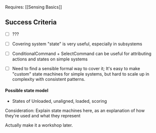 Requires:
[[Sensing Basics]]
## Success Criteria
- [ ] ???
- [ ] Covering system "state" is very useful, especially in subsystems
- [ ] ConditionalCommand + SelectCommand can be useful for attributing actions and states on simple systems

- [ ] Need to find a sensible formal way to cover it; It's easy to make "custom" state machines for simple systems, but hard to scale up in complexity with consistent patterns.

#### Possible state model
  - States of Unloaded, unaligned, loaded, scoring

Consideration: Explain state machines here, as an explanation of how they're used and what they represent

Actually make it a workshop later.